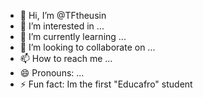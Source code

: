 - 👋 Hi, I’m @TFtheusin
- 👀 I’m interested in ...
- 🌱 I’m currently learning ...
- 💞️ I’m looking to collaborate on ...
- 📫 How to reach me ...
- 😄 Pronouns: ...
- ⚡ Fun fact: Im the first "Educafro" student

<!---
TFtheusin/TFtheusin is a ✨ special ✨ repository because its `README.md` (this file) appears on your GitHub profile.
You can click the Preview link to take a look at your changes.
--->

